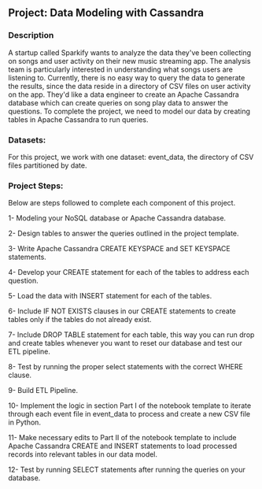 ## Project: Data Modeling with Cassandra

###  Description

A startup called Sparkify wants to analyze the data they've been collecting on songs and user activity on their new music streaming app.
The analysis team is particularly interested in understanding what songs users are listening to. 
Currently, there is no easy way to query the data to generate the results, since the data reside in a directory of CSV files on user activity on the app.
They'd like a data engineer to create an Apache Cassandra database which can create queries on song play data to answer the questions.
To complete the project, we need to model our data by creating tables in Apache Cassandra to run queries.

### Datasets:

For this project, we work with one dataset: event_data, the directory of CSV files partitioned by date.

### Project Steps:

Below are steps followed to complete each component of this project.

1- Modeling your NoSQL database or Apache Cassandra database.

2- Design tables to answer the queries outlined in the project template.

3- Write Apache Cassandra CREATE KEYSPACE and SET KEYSPACE statements.

4- Develop your CREATE statement for each of the tables to address each question.

5- Load the data with INSERT statement for each of the tables.

6- Include IF NOT EXISTS clauses in our CREATE statements to create tables only if the tables do not already exist.

7- Include DROP TABLE statement for each table, this way you can run drop and create tables whenever you want to reset our database and test our ETL pipeline.

8- Test by running the proper select statements with the correct WHERE clause.

9- Build ETL Pipeline.

10- Implement the logic in section Part I of the notebook template to iterate through each event file in event_data to process and create a new CSV file in Python.

11- Make necessary edits to Part II of the notebook template to include Apache Cassandra CREATE and INSERT statements to load processed records into relevant tables in our data model.

12- Test by running SELECT statements after running the queries on your database.
